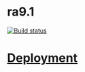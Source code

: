 
# ra9.1

[![Build status](https://ci.appveyor.com/api/projects/status/6r2rx5ynejy9vt82?svg=true)](https://ci.appveyor.com/project/Svetlana-Kutyeva1974/ra9-1)

# [Deployment](https://svetlana-kutyeva1974.github.io/ra9.1/)
